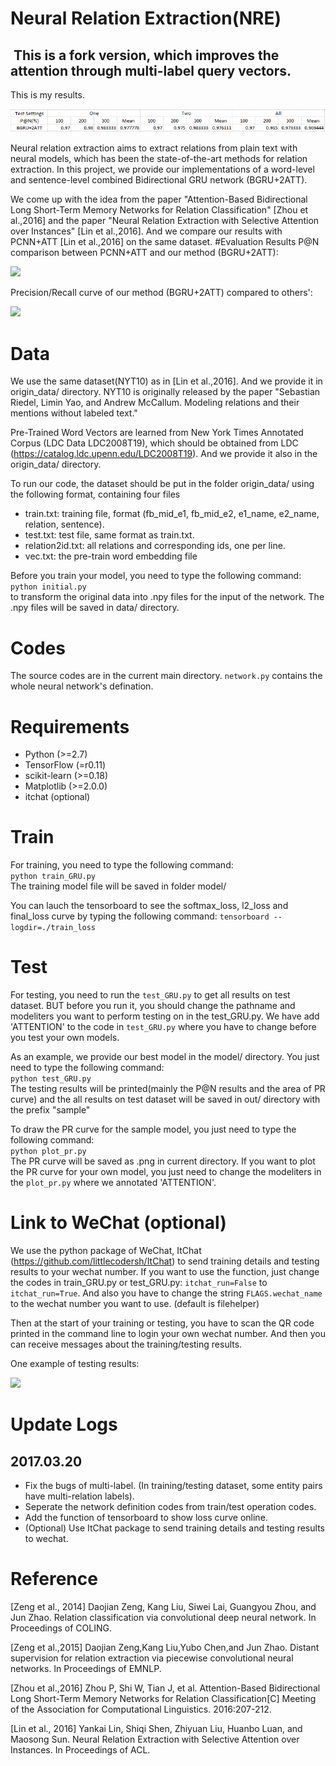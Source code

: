 # Neural Relation Extraction(NRE)

##  This is a fork version, which improves the attention through multi-label query vectors.

This is my results.

![](./images/newresult.png)

Neural relation extraction aims to extract relations from plain text with neural models, which has been the state-of-the-art methods for relation extraction. In this project, we provide our implementations of a word-level and sentence-level combined Bidirectional GRU network (BGRU+2ATT).  

We come up with the idea from the paper "Attention-Based Bidirectional Long Short-Term Memory Networks for Relation Classification" [Zhou et al.,2016] and the paper "Neural Relation Extraction with Selective Attention over Instances" [Lin et al.,2016]. And we compare our results with PCNN+ATT [Lin et al.,2016] on the same dataset.
#Evaluation Results
P@N comparison between PCNN+ATT and our method (BGRU+2ATT):

![](./images/table.png)

Precision/Recall curve of our method (BGRU+2ATT) compared to others':

![](./images/iter_10900.png)


# Data
We use the same dataset(NYT10) as in [Lin et al.,2016]. And we provide it in origin_data/ directory. NYT10 is originally released by the paper "Sebastian Riedel, Limin Yao, and Andrew McCallum. Modeling relations and their mentions without labeled text."  

Pre-Trained Word Vectors are learned from New York Times Annotated Corpus (LDC Data LDC2008T19), which should be obtained from LDC (https://catalog.ldc.upenn.edu/LDC2008T19). And we provide it also in the origin_data/ directory.

To run our code, the dataset should be put in the folder origin_data/ using the following format, containing four files
- train.txt: training file, format (fb_mid_e1, fb_mid_e2, e1_name, e2_name, relation, sentence).
- test.txt: test file, same format as train.txt.
- relation2id.txt: all relations and corresponding ids, one per line.
- vec.txt: the pre-train word embedding file

Before you train your model, you need to type the following command:  
`python initial.py`  
to transform the original data into .npy files for the input of the network. The .npy files will be saved in data/ directory.

# Codes
The source codes are in the current main directory. `network.py` contains the whole neural network's defination.

# Requirements
- Python (>=2.7)
- TensorFlow (=r0.11)
- scikit-learn (>=0.18)
- Matplotlib (>=2.0.0)
- itchat (optional)

# Train
For training, you need to type the following command:  
`python train_GRU.py`  
The training model file will be saved in folder model/

You can lauch the tensorboard to see the softmax_loss, l2_loss and final_loss curve by typing the following command:
`tensorboard --logdir=./train_loss`  

# Test
For testing, you need to run the `test_GRU.py` to get all results on test dataset. BUT before you run it, you should change the pathname and modeliters you want to perform testing on in the test_GRU.py. We have add 'ATTENTION' to the code in `test_GRU.py` where you have to change before you test your own models.  

As an example, we provide our best model in the model/ directory. You just need to type the following command:  
`python test_GRU.py`  
The testing results will be printed(mainly the P@N results and the area of PR curve) and the all results on test dataset will be saved in out/ directory with the prefix "sample"  

To draw the PR curve for the sample model, you just need to type the following command:  
`python plot_pr.py`  
The PR curve will be saved as .png in current directory. If you want to plot the PR curve for your own model, you just need to change the modeliters in the `plot_pr.py` where we annotated 'ATTENTION'.

# Link to WeChat (optional)
We use the python package of WeChat, ItChat (https://github.com/littlecodersh/ItChat) to send training details and testing results to your wechat number. If you want to use the function, just change the codes in train_GRU.py or test_GRU.py: `itchat_run=False` to `itchat_run=True`. And also you have to change the string `FLAGS.wechat_name` to the wechat number you want to use. (default is filehelper)

Then at the start of your training or testing, you have to scan the QR code printed in the command line to login your own wechat number. And then you can receive messages about the training/testing results.

One example of testing results:

![](./images/wechat.png)


# Update Logs
## 2017.03.20
- Fix the bugs of multi-label. (In training/testing dataset, some entity pairs have multi-relation labels).
- Seperate the network definition codes from train/test operation codes.
- Add the function of tensorboard to show loss curve online.
- (Optional) Use ItChat package to send training details and testing results to wechat.


# Reference
[Zeng et al., 2014] Daojian Zeng, Kang Liu, Siwei Lai, Guangyou Zhou, and Jun Zhao. Relation classification via convolutional deep neural network. In Proceedings of COLING.  

[Zeng et al.,2015] Daojian Zeng,Kang Liu,Yubo Chen,and Jun Zhao. Distant supervision for relation extraction via piecewise convolutional neural networks. In Proceedings of EMNLP.  

[Zhou et al.,2016] Zhou P, Shi W, Tian J, et al. Attention-Based Bidirectional Long Short-Term Memory Networks for Relation Classification[C] Meeting of the Association for Computational Linguistics. 2016:207-212.  

[Lin et al., 2016] Yankai Lin, Shiqi Shen, Zhiyuan Liu, Huanbo Luan, and Maosong Sun. Neural Relation Extraction with Selective Attention over Instances. In Proceedings of ACL.
